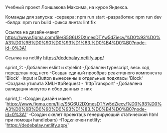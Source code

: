 Учебный проект Лоншакова Максима, на курсе Яндекса.

Команды для запуска:
    -сервера: npm run start
    -разработки: npm run dev
    -билда: npm run build
    -фикса линта: lint:fix

Ссылка на дизайн-макет https://www.figma.com/file/S5G6U2DXmesDTYw5dZiecv/%D0%93%D0%A3%D0%9B%D0%90%D0%93%D1%83.%D0%B4%D0%B0?node-id=0%3A1

Ссылка на netlify https://dedebalay.netlify.app/

sprint_2:
    -Добавлен eslint и stylelint
    -Добавлен typescript, весь код переделан под него
    -Создан единый прообраз реактивного компонента 'Block'
    -Input и Button вынесенны в отдельные подкласы 'Block'
    -Создана утилита XMLHttpRequest - 'httpTransport'
    -Добавлена валидация инпутов и сбор данных с них

sprint_1:
    -Создан дизайн макет: 'https://www.figma.com/file/S5G6U2DXmesDTYw5dZiecv/%D0%93%D0%A3%D0%9B%D0%90%D0%93%D1%83.%D0%B4%D0%B0?node-id=0%3A1'
    -Создан скелет проекта(js генерирующий статический html при помощи handlebars)
    -Подключен netlify: 'https://dedebalay.netlify.app/'
